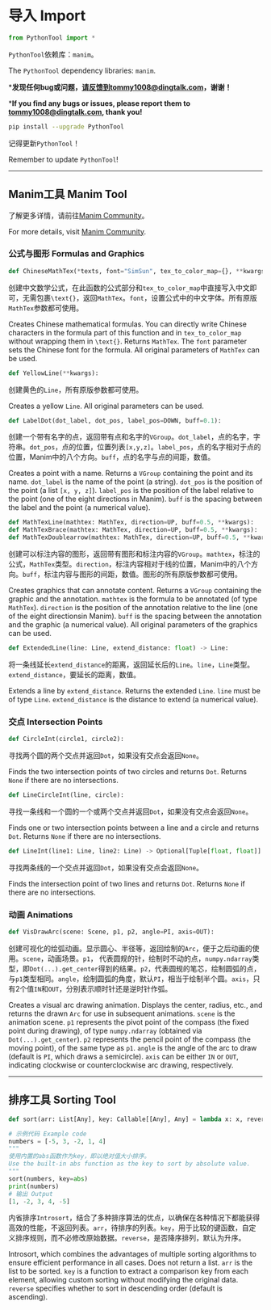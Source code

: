 # 导入 Import

```python
from PythonTool import *
```

`PythonTool`依赖库：`manim`。

The `PythonTool` dependency libraries: `manim`.

***发现任何bug或问题，请反馈到tommy1008@dingtalk.com，谢谢！** 

***If you find any bugs or issues, please report them to tommy1008@dingtalk.com, thank you!**

```bash
pip install --upgrade PythonTool
```

记得更新`PythonTool`！

Remember to update `PythonTool`!

---

## Manim工具 Manim Tool

了解更多详情，请前往[Manim Community](https://www.manim.community)。

For more details, visit [Manim Community](https://www.manim.community).

### 公式与图形 Formulas and Graphics

```python
def ChineseMathTex(*texts, font="SimSun", tex_to_color_map={}, **kwargs):
```

创建中文数学公式，在此函数的公式部分和`tex_to_color_map`中直接写入中文即可，无需包裹`\text{}`，返回`MathTex`。`font`，设置公式中的中文字体。所有原版`MathTex`参数都可使用。

Creates Chinese mathematical formulas. You can directly write Chinese characters in the formula part of this function and in `tex_to_color_map` without wrapping them in `\text{}`. Returns `MathTex`. The `font` parameter sets the Chinese font for the formula. All original parameters of `MathTex` can be used.

```python
def YellowLine(**kwargs):
```

创建黄色的`Line`，所有原版参数都可使用。

Creates a yellow `Line`. All original parameters can be used.

```python
def LabelDot(dot_label, dot_pos, label_pos=DOWN, buff=0.1):
```

创建一个带有名字的点，返回带有点和名字的`VGroup`。`dot_label`，点的名字，字符串。`dot_pos`，点的位置，位置列表`[x,y,z]`。`label_pos`，点的名字相对于点的位置，Manim中的八个方向。`buff`，点的名字与点的间距，数值。

Creates a point with a name. Returns a `VGroup` containing the point and its name. `dot_label` is the name of the point (a string). `dot_pos` is the position of the point (a list `[x, y, z]`). `label_pos` is the position of the label relative to the point (one of the eight directions in Manim). `buff` is the spacing between the label and the point (a numerical value).

```python
def MathTexLine(mathtex: MathTex, direction=UP, buff=0.5, **kwargs):
def MathTexBrace(mathtex: MathTex, direction=UP, buff=0.5, **kwargs):
def MathTexDoublearrow(mathtex: MathTex, direction=UP, buff=0.5, **kwargs):
```

创建可以标注内容的图形，返回带有图形和标注内容的`VGroup`。`mathtex`，标注的公式，`MathTex`类型。`direction`，标注内容相对于线的位置，Manim中的八个方向。`buff`，标注内容与图形的间距，数值。图形的所有原版参数都可使用。

Creates graphics that can annotate content. Returns a `VGroup` containing the graphic and the annotation. `mathtex` is the formula to be annotated (of type `MathTex`). `direction` is the position of the annotation relative to the line (one of the eight directionsin Manim). `buff` is the spacing between the annotation and the graphic (a numerical value). All original parameters of the graphics can be used.

```python
def ExtendedLine(line: Line, extend_distance: float) -> Line:
```

将一条线延长`extend_distance`的距离，返回延长后的`Line`。`line`，`Line`类型。`extend_distance`，要延长的距离，数值。

Extends a line by `extend_distance`. Returns the extended `Line`. `line` must be of type `Line`. `extend_distance` is the distance to extend (a numerical value).

### 交点 Intersection Points

```python
def CircleInt(circle1, circle2):
```

寻找两个圆的两个交点并返回`Dot`，如果没有交点会返回`None`。

Finds the two intersection points of two circles and returns `Dot`. Returns `None` if there are no intersections.

```python
def LineCircleInt(line, circle):
```

寻找一条线和一个圆的一个或两个交点并返回`Dot`，如果没有交点会返回`None`。

Finds one or two intersection points between a line and a circle and returns `Dot`. Returns `None` if there are no intersections.

```python
def LineInt(line1: Line, line2: Line) -> Optional[Tuple[float, float]]:
```

寻找两条线的一个交点并返回`Dot`，如果没有交点会返回`None`。

Finds the intersection point of two lines and returns `Dot`. Returns `None` if there are no intersections.

### 动画 Animations

```python
def VisDrawArc(scene: Scene, p1, p2, angle=PI, axis=OUT):
```

 创建可视化的绘弧动画。显示圆心、半径等，返回绘制的`Arc`，便于之后动画的使用。`scene`，动画场景。`p1`， 代表圆规的针，绘制时不动的点，`numpy.ndarray`类型，即`Dot(...).get_center`得到的结果。`p2`，代表圆规的笔芯，绘制圆弧的点，与`p1`类型相同。`angle`，绘制圆弧的角度，默认`PI`，相当于绘制半个圆。`axis`，只有2个值`IN`和`OUT`，分别表示顺时针还是逆时针作弧。

Creates a visual arc drawing animation. Displays the center, radius, etc., and returns the drawn `Arc` for use in subsequent animations. `scene` is the animation scene. `p1` represents the pivot point of the compass (the fixed point during drawing), of type `numpy.ndarray` (obtained via `Dot(...).get_center`). `p2` represents the pencil point of the compass (the moving point), of the same type as `p1`. `angle` is the angle of the arc to draw (default is `PI`, which draws a semicircle). `axis` can be either `IN` or `OUT`, indicating clockwise or counterclockwise arc drawing, respectively.

---

## 排序工具 Sorting Tool

```python
def sort(arr: List[Any], key: Callable[[Any], Any] = lambda x: x, reverse: bool = False) -> None:

# 示例代码 Example code
numbers = [-5, 3, -2, 1, 4]
"""
使用内置的abs函数作为key，即以绝对值大小排序。
Use the built-in abs function as the key to sort by absolute value.
"""
sort(numbers, key=abs)
print(numbers)
# 输出 Output
[1, -2, 3, 4, -5]
```

内省排序`Introsort`，结合了多种排序算法的优点，以确保在各种情况下都能获得高效的性能，不返回列表。`arr`，待排序的列表。`key`，用于比较的键函数，自定义排序规则，而不必修改原始数据。`reverse`，是否降序排列，默认为升序。

Introsort, which combines the advantages of multiple sorting algorithms to ensure efficient performance in all cases. Does not return a list. `arr` is the list to be sorted. `key` is a function to extract a comparison key from each element, allowing custom sorting without modifying the original data. `reverse` specifies whether to sort in descending order (default is ascending).

